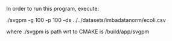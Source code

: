 In order to run this program, execute:

./svgpm -g 100 -p 100 -ds ../../datasets/imbadatanorm/ecoli.csv

where ./svgpm is path wrt to CMAKE is /build/app/svgpm